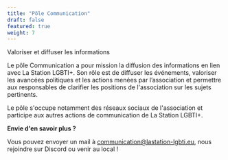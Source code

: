 ```yaml
---
title: "Pôle Communication"
draft: false
featured: true
weight: 7
---
```

Valoriser et diffuser les informations


Le pôle Communication a pour mission la diffusion des informations en lien avec La Station LGBTI+. Son rôle est de diffuser les événements, valoriser les avancées politiques et les actions menées par l’association et permettre aux responsables de clarifier les positions de l'association sur les sujets pertinents.

Le pôle s'occupe notamment des réseaux sociaux de l'association et participe aux autres actions de communication de La Station LGBTI+.

**Envie d'en savoir plus ?** 

Vous pouvez envoyer un mail à communication@lastation-lgbti.eu, nous rejoindre sur Discord ou venir au local !
